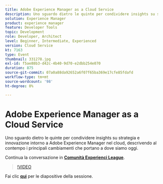 ```yaml
---
title: Adobe Experience Manager as a Cloud Service
description: Uno sguardo dietro le quinte per condividere insights su strategia e innovazione intorno a Adobe Experience Manager nel cloud, descrivendo al contempo i principali cambiamenti che portano a dove siamo oggi. Questa sessione è stata distribuita come parte dell’evento Contenuto Adobe Developers Live.
solution: Experience Manager
product: experience manager
feature: Developer Tools
topic: Development
role: Developer, Architect
level: Beginner, Intermediate, Experienced
version: Cloud Service
kt: 7163
type: Event
thumbnail: 331278.jpg
exl-id: f5ae88b3-d42c-4b40-9d70-e2dbb254e070
duration: 875
source-git-commit: 07a0a88da92652a6f07f65ba369e17cfe85fdafd
workflow-type: tm+mt
source-wordcount: '98'
ht-degree: 0%

---
```


# Adobe Experience Manager as a Cloud Service

Uno sguardo dietro le quinte per condividere insights su strategia e innovazione intorno a Adobe Experience Manager nel cloud, descrivendo al contempo i principali cambiamenti che portano a dove siamo oggi.

Continua la conversazione in **[Comunità Experienci League](https://adobe.ly/36Yd3v6)**.

>[!VIDEO](https://video.tv.adobe.com/v/331278/?quality=12&learn=on&hidetitle=true)

Fai clic **[qui](/help/adobe-developers-live/assets/experience-manager-as-cloud-service.pdf)** per le diapositive della sessione.
